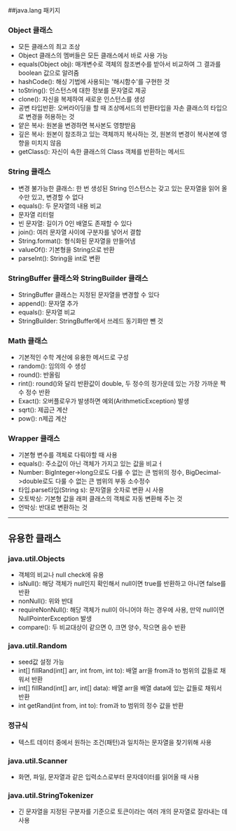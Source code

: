 ##java.lang 패키지
### Object 클래스
- 모든 클래스의 최고 조상
- Object 클래스의 멤버들은 모든 클래스에서 바로 사용 가능
- equals(Object obj): 매개변수로 객체의 참조변수를 받아서 비교하여 그 결과를 boolean 값으로 알려줌
- hashCode(): 해싱 기법에 사용되는 '해시함수'를 구현한 것
- toString(): 인스턴스에 대한 정보를 문자열로 제공
- clone(): 자신을 복제하여 새로운 인스턴스를 생성
- 공변 타입반환: 오버라이딩을 할 때 조상메서드의 반환타입을 자손 클래스의 타입으로 변경을 허용하는 것
- 얕은 복사: 원본을 변경하면 복사본도 영향받음
- 깊은 복사: 원본이 참조하고 있는 객체까지 복사하는 것, 원본의 변경이 복사본에 영향을 미치지 않음
- getClass(): 자신이 속한 클래스의 Class 객체를 반환하는 메서드
### String 클래스
- 변경 불가능한 클래스: 한 번 생성된 String 인스턴스는 갖고 있는 문자열을 읽어 올 수만 있고, 변경할 수 없다
- equals(): 두 문자열의 내용 비교
- 문자열 리터럴
- 빈 문자열: 길이가 0인 배열도 존재할 수 있다
- join(): 여러 문자열 사이에 구분자를 넣어서 결합
- String.format(): 형식화된 문자열을 만들어냄
- valueOf(): 기본형을 String으로 반환
- parseInt(): String을 int로 변환
### StringBuffer 클래스와 StringBuilder 클래스
- StringBuffer 클래스는 지정된 문자열을 변경할 수 있다
- append(): 문자열 추가
- equals(): 문자열 비교
- StringBuilder: StringBuffer에서 쓰레드 동기화만 뺀 것
### Math 클래스
- 기본적인 수학 계산에 유용한 메서드로 구성
- random(): 임의의 수 생성
- round(): 반올림
- rint(): round()와 달리 반환값이 double, 두 정수의 정가운데 있는 가장 가까운 짝수 정수 반환
- Exact(): 오버플로우가 발생하면 예외(ArithmeticException) 발생
- sqrt(): 제곱근 계산
- pow(): n제곱 계산
### Wrapper 클래스
- 기본형 변수를 객체로 다뤄야할 때 사용
- equals(): 주소값이 아닌 객체가 가지고 있는 값을 비교ㅓ
- Number: BigInteger->long으로도 다룰 수 없는 큰 범위의 정수, BigDecimal->double로도 다룰 수 없는 큰 범위의 부동 소수정수
- 타입.parse타입(String s): 문자열을 숫자로 변환 시 사용
- 오토박싱: 기본형 값을 래퍼 클래스의 객체로 자동 변환해 주는 것
- 언박싱: 반대로 변환하는 것
---
## 유용한 클래스
### java.util.Objects
- 객체의 비교나 null check에 유용
- isNull(): 해당 객체가 null인지 확인해서 null이면 true를 반환하고 아니면 false를 반환
- nonNull(): 위와 반대
- requireNonNull(): 해당 객체가 null이 아니어야 하는 경우에 사용, 만약 null이면 NullPointerException 발생
- compare(): 두 비교대상이 같으면 0, 크면 양수, 작으면 음수 반환
### java.util.Random
- seed값 설정 가능
- int[] fillRand(int[] arr, int from, int to): 배열 arr을 from과 to 범위의 값들로 채워서 반환
- int[] fillRand(int[] arr, int[] data): 배열 arr을 배열 data에 있는 값들로 채워서 반환
- int getRand(int from, int to): from과 to 범위의 정수 값을 반환
### 정규식
- 텍스트 데이터 중에서 원하는 조건(패턴)과 일치하는 문자열을 찾기위해 사용
### java.util.Scanner
- 화면, 파일, 문자열과 같은 입력소스로부터 문자데이터를 읽어올 때 사용
### java.util.StringTokenizer
- 긴 문자열을 지정된 구분자를 기준으로 토큰이라는 여러 개의 문자열로 잘라내는 데 사용